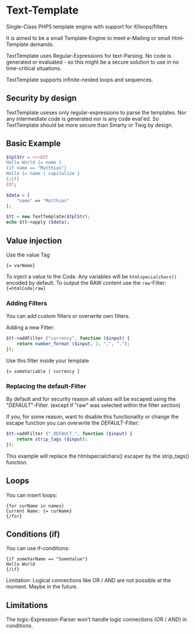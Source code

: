 # Text-Template
Single-Class PHP5 template engine with support for if/loops/filters

It is aimed to be a small Template-Engine to meet e-Mailing or small html-Template demands.

TextTemplate uses Regular-Expressions for text-Parsing. No code is generated or evaluated - so this might
be a secure solution to use in no time-critical situations.

TextTemplate supports infinite-nested loops and sequences.

## Security by design

TextTemplate useses only regular-expressions to parse the templates. Nor any intermediate code is generated nor is
any code eval'ed. So TextTemplate should be  more secure than Smarty or Twig by design.


## Basic Example
```php
$tplStr = <<<EOT
Hello World {= name }
{if name == "Matthias"}
Hallo {= name | capitalize }
{/if}
EOT;

$data = [
    "name" => "Matthias"
];

$tt = new TextTemplate($tplStr);
echo $tt->apply ($data);
```

## Value injection

Use the value Tag
```
{= varName}
```

To inject a value to the Code. Any variables will be ```htmlspecialchars()``` encoded by default. To
output the RAW content use the ```raw```-Filter: ```{=htmlCode|raw}```


### Adding Filters

You can add custom filters or overwrite own filters.

Adding a new Filter:

```php
$tt->addFilter ("currency", function ($input) {
    return number_format ($input, 2, ",", ".");
});
```

Use this filter inside your template

```
{= someVariable | currency }
```


### Replacing the default-Filter
By default and for security reason all values will be escaped using the "_DEFAULT_"-Filter. (except if
"raw" was selected within the filter section)

If you, for some reason, want to disable this functionality or change the escape function you can 
overwrite the _DEFAULT_-Filter:

```php
$tt->addFilter ("_DEFAULT_", function ($input) {
    return strip_tags ($input);
});
```

This example will replace the htmlspecialchars() escaper by the strip_tags() function.

## Loops

You can insert loops:

```
{for curName in names}
Current Name: {= curName}
{/for}
```

## Conditions (if)

You can use if-conditions:

```
{if someVarName == "SomeValue"}
Hello World
{/if}
```

Limitation: Logical connections like OR / AND are not possible at the moment. Maybe in the future.





## Limitations

The logic-Expression-Parser won't handle logic connections (OR / AND) in conditions.


